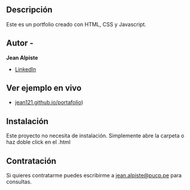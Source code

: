 ## Descripción
Este es un portfolio creado con HTML, CSS y Javascript.

## Autor -
**Jean Alpiste**
* [LinkedIn](https://www.linkedin.com/in/jean-pierre-alpiste-ramirez-10b309289/)

## Ver ejemplo en vivo
- [jean121.github.io/portafolio](https://jean121.github.io/portafolio/))

## Instalación
Este proyecto no necesita de instalación. Simplemente abre la carpeta o haz doble click en el .html

## Contratación
Si quieres contratarme puedes escribirme a jean.alpiste@pucp.pe para consultas.
